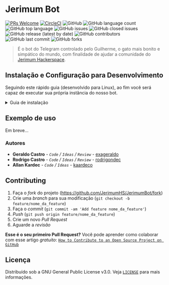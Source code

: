 # Jerimum Bot

[![PRs Welcome](https://img.shields.io/badge/PRs-welcome-brightgreen.svg?style=flat-square)](http://makeapullrequest.com)
[![CircleCI](https://img.shields.io/circleci/build/github/jerimumhs/JerimumBot)](https://circleci.com/gh/jerimumhs/JerimumBot)
![GitHub](https://img.shields.io/github/license/jerimumhs/jerimumbot)
![GitHub language count](https://img.shields.io/github/languages/count/jerimumhs/jerimumbot)
![GitHub top language](https://img.shields.io/github/languages/top/jerimumhs/jerimumbot)
![GitHub issues](https://img.shields.io/github/issues/jerimumhs/jerimumbot)
![GitHub closed issues](https://img.shields.io/github/issues-closed/jerimumhs/jerimumbot)
![GitHub release (latest by date)](https://img.shields.io/github/v/release/jerimumhs/jerimumbot)
![GitHub contributors](https://img.shields.io/github/contributors/jerimumhs/jerimumbot)
![GitHub last commit](https://img.shields.io/github/last-commit/jerimumhs/jerimumbot)
![GitHub forks](https://img.shields.io/github/forks/jerimumhs/jerimumbot?style=social)

> É o bot do Telegram controlado pelo Guilherme, o gato mais bonito e simpático do mundo, com finalidade de ajudar a
comunidade do [Jerimum Hackerspace](http://jerimumhs.org/).

## Instalação e Configuração para Desenvolvimento

Seguindo este rápido guia (desenvolvido para Linux), ao fim você será capaz de executar sua própria instância do nosso bot.

<details><summary>Guia de instalação</summary>

### Clonando o repositório

<details><summary>Utilizando Git</summary>

Para instalar o bot, o primeiro passo é clonar o repositório no seu ambiente local. Isso pode ser
feito através do seguinte comando, via terminal:


    git clone https://github.com/jerimumhs/JerimumBot.git

Com isso pronto, basta entrar no diretório recém criado:

    cd JerimumBot/

</details>  

### Configurando o ambiente
Para rodar nosso bot é necessário `Python` e `Mongo`. Pode ser utilizado o docker para facilitar a utilizar ou realizar a instalação dessas tecnologias,

#### instalação Python + Mongo
<details><summary>Python</summary>

É necessário ter algum python a cima da versão 3.6 siga a [documentação oficial](https://www.python.org/downloads/) para instalar.

##### Criando um ambiente virtual
Antes de prosseguir na execução do bot, você precisará criar um ambiente virtual. Existem maneiras diferentes de fazer isso.

<details><summary>utilizando venv</summary>

Utilizando Python3.6, basta executar:

    python3 -m venv {{nome_do_seu_venv}}

Onde `{{nome_do_seu_venv}}` deve ser substituído por um nome de sua escolha.

Agora, será necessário ativar este ambiente execute o comando referente ao seu SO:


<details> <summary>Linux</summary>

    source {{nome_do_seu_venv}}/bin/activate
</details>


<details> <summary>Windows</summary>

    {{nome_do_seu_venv}}/bin/activate.bat
</details>

Para mais informações sobre o assunto, basta ler a [documentação oficial](https://docs.python.org/3/library/venv.html).

</details>

##### Instalando dependências
Instale as dependências de desenvolvimento do python
  
<details><summary>Linux Debian Based</summary>

Instale estes pacotes:

~~~~
sudo apt install build-essential python3-dev libssl-dev libffi-dev \
               libxml2-dev libxslt1-dev zlib1g-dev
~~~~
</details>
Depois disso, dentro do repositório clonado, basta executar:

    pip install -r requirements-dev.txt

</details>

<details><summary>Mongo</summary>
Siga a [documentação oficial](https://docs.mongodb.com/manual/installation/)
</details>

#### instalação Docker
<details><summary>Docker</summary>
Para rodar nosso bot no docker é nessecário ter o `docker-ce` e `docker-compose`. Siga as documentações oficiais para instalar o [docker-ce](https://docs.docker.com/install/) e o [docker-compose](https://docs.docker.com/compose/install/)

Para construir a imagem da aplicação rode o comando
    make docker.build
</details>
  

  ### Criando seu próprio bot no Telegram

  <details>

  Você precisará criar o seu próprio bot no Telegram para testar/desenvolver o JerimumBot. É um processo bastante rápido e simples.
  Inicialmente, acesse a página do [BotFather](https://telegram.me/BotFather) e clique em `Send Message`.

  A partir daí, o Telegram tentará abrir o aplicativo dele na sua máquina. Caso você não o tenha instalado, pode abrir o Telegram Web (ou até mesmo a versão mobile) e pesquisar por `BotFather`. Ao localizá-lo, inicie a conversa com um `/start` e siga as instruções para criar um novo bot. Ao fim, copie o token gerado, que será necessário na próxima seção.

  </details>

  ### Configurando o .env no seu repositório local

  <details>

  Você já está quase lá! Agora é necessário configurar a sua versão local do `.env`. Já existe um arquivo chamado `.env.example` na raiz do diretório. Copie o conteúdo dele para um novo arquivo chamando `.env`.

  Na primeira linha do arquivo você encontrará

    BOT_TOKEN=meu_token_123

  Substitua `meu_token_123` pelo token que foi gerado quando você criou o seu bot, no passo anterior.

  Por último, você precisará carregar as variáveis de ambiente do arquivo `.env` no seu terminal:
  <details><summary>Linux</summary>
  
    source .env
  </details>
  </details>

  ### Executando o JerimumBot

  <details><summary>Python + Mongo</summary>
  Para executar 

  Depois de ter seguido todos os passos desse tutorial até aqui, você está com tudo pronto para executar o JerimumBot. Basta executar o comando `make run` e... pronto!

  </details>

  ### Testando a sua instância

  <details>

  Depois disso, você pode testar as funcionalidades do JerimumBot no chat do próprio bot que você criou anteriormente. Todos os     comandos do JerimumBot estarão disponíveis para você, além dos novos que você possa ter desenvolvido.

  </details>

</details>

## Exemplo de uso

Em breve...

### Autores

* **Geraldo Castro** - *`Code` / `Ideas` / `Review`* - [exageraldo](https://github.com/exageraldo)
* **Rodrigo Castro** - *`Code` / `Ideas` / `Review`* - [rodrigondec](https://github.com/rodrigondec)
* **Allan Kardec** - *`Code` / `Ideas`* - [kaardeco](https://github.com/kaardeco)

## Contributing

1. Faça o _fork_ do projeto (<https://github.com/JerimumHS/JerimumBot/fork>)
2. Crie uma _branch_ para sua modificação (`git checkout -b feature/nome_da_feature`)
3. Faça o _commit_ (`git commit -am 'Add feature nome_da_feature'`)
4. _Push_ (`git push origin feature/nome_da_feature`)
5. Crie um novo _Pull Request_
6. Aguarde a _revisão_

**Esse é o seu primeiro Pull Request?**
Você pode aprender como colaborar com esse artigo *gratuito*:
[`How to Contribute to an Open Source Project on GitHub`](https://egghead.io/series/how-to-contribute-to-an-open-source-project-on-github)

## Licença

Distribuído sob a GNU General Public License v3.0. Veja [`LICENSE`](LICENSE.md) para mais informações.
